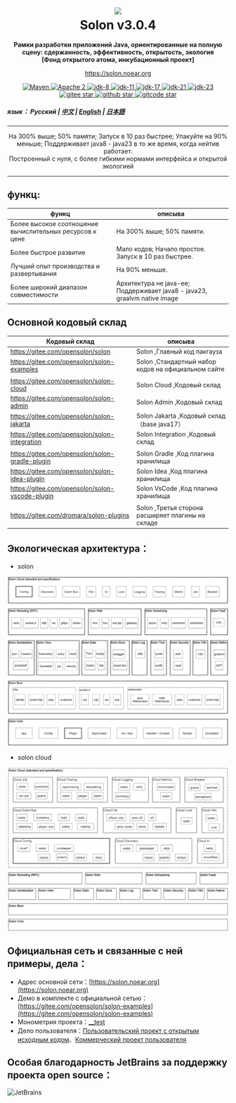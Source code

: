 <h1 align="center" style="text-align:center;">
<img src="solon_icon.png" width="128" />
<br />
Solon v3.0.4
</h1>
<p align="center">
	<strong>Рамки разработки приложений Java, ориентированные на полную сцену: сдержанность, эффективность, открытость, экология</strong>
    <br/>
    <strong>[Фонд открытого атома, инкубационный проект]</strong>
</p>
<p align="center">
	<a href="https://solon.noear.org/">https://solon.noear.org</a>
</p>

<p align="center">
    <a target="_blank" href="https://central.sonatype.com/search?q=org.noear%3Asolon-parent">
        <img src="https://img.shields.io/maven-central/v/org.noear/solon.svg?label=Maven%20Central" alt="Maven" />
    </a>
    <a target="_blank" href="LICENSE">
		<img src="https://img.shields.io/:License-Apache2-blue.svg" alt="Apache 2" />
	</a>
    <a target="_blank" href="https://www.oracle.com/java/technologies/javase/javase-jdk8-downloads.html">
		<img src="https://img.shields.io/badge/JDK-8-green.svg" alt="jdk-8" />
	</a>
    <a target="_blank" href="https://www.oracle.com/java/technologies/javase/jdk11-archive-downloads.html">
		<img src="https://img.shields.io/badge/JDK-11-green.svg" alt="jdk-11" />
	</a>
    <a target="_blank" href="https://www.oracle.com/java/technologies/javase/jdk17-archive-downloads.html">
		<img src="https://img.shields.io/badge/JDK-17-green.svg" alt="jdk-17" />
	</a>
    <a target="_blank" href="https://www.oracle.com/java/technologies/javase/jdk21-archive-downloads.html">
		<img src="https://img.shields.io/badge/JDK-21-green.svg" alt="jdk-21" />
	</a>
    <a target="_blank" href="https://www.oracle.com/java/technologies/javase/jdk23-archive-downloads.html">
		<img src="https://img.shields.io/badge/JDK-23-green.svg" alt="jdk-23" />
	</a>
    <br />
    <a target="_blank" href='https://gitee.com/opensolon/solon/stargazers'>
		<img src='https://gitee.com/opensolon/solon/badge/star.svg' alt='gitee star'/>
	</a>
    <a target="_blank" href='https://github.com/opensolon/solon/stargazers'>
		<img src="https://img.shields.io/github/stars/opensolon/solon.svg?style=flat&logo=github" alt="github star"/>
	</a>
    <a target="_blank" href='https://gitcode.com/opensolon/solon/star'>
		<img src='https://gitcode.com/opensolon/solon/star/badge.svg' alt='gitcode star'/>
	</a>
</p>


##### язык： Русский | [中文](README_CN.md)  | [English](README_EN.md) | [日本語](README_JP.md)

<hr />

<p align="center">
На 300% выше; 50% памяти; Запуск в 10 раз быстрее; Упакуйте на 90% меньше; Поддерживает java8 - java23 в то же время, когда нейтив работает.
<br/>
Построенный с нуля, с более гибкими нормами интерфейса и открытой экологией
</p>
<hr />

## функц:


| функц      |  описыва | 
|---------| -------------------- | 
| Более высокое соотношение вычислительных ресурсов к цене | На 300% выше; 50% памяти.    |
| Более быстрое развитие | Мало кодов; Начало простое. Запуск в 10 раз быстрее.     |
| Лучший опыт производства и развертывания | На 90% меньше.     |
| Более широкий диапазон совместимости | Архитектура не java-ee; Поддерживает java8 - java23, graalvm native image     |


## Основной кодовый склад


| Кодовый склад                                    | описыва                                             | 
|--------------------------------------------------|-----------------------------------------------------| 
| https://gitee.com/opensolon/solon                | Solon ,Главный код пакгауза                         | 
| https://gitee.com/opensolon/solon-examples       | Solon ,Стандартный набор кодов на официальном сайте |
|                                                  |                                                     |
| https://gitee.com/opensolon/solon-cloud          | Solon Cloud ,Кодовый склад                          | 
| https://gitee.com/opensolon/solon-admin          | Solon Admin ,Кодовый склад                          | 
| https://gitee.com/opensolon/solon-jakarta        | Solon Jakarta ,Кодовый склад（base java17）           | 
| https://gitee.com/opensolon/solon-integration    | Solon Integration ,Кодовый склад                    | 
|                                                  |                                                     |
| https://gitee.com/opensolon/solon-gradle-plugin  | Solon Gradle ,Код плагина хранилища                 | 
| https://gitee.com/opensolon/solon-idea-plugin    | Solon Idea ,Код плагина хранилища                   | 
| https://gitee.com/opensolon/solon-vscode-plugin  | Solon VsCode ,Код плагина хранилища                 | 
|                                                  |                                                     |
| https://gitee.com/dromara/solon-plugins          | Solon ,Третья сторона расширяет плагины на складе                                             | 



## Экологическая архитектура：

* solon

<img src="solon_schema.png" width="700" />

* solon cloud

<img src="solon_cloud_schema.png" width="700" />

## Официальная сеть и связанные с ней примеры, дела：

* Адрес основной сети：[https://solon.noear.org](https://solon.noear.org)
* Демо в комплекте с официальной сетью：[https://gitee.com/opensolon/solon-examples](https://gitee.com/opensolon/solon-examples)
* Монометрия проекта：[__test](./__test/) 
* Дело пользователя：[Пользовательский проект с открытым исходным кодом](https://solon.noear.org/article/555)、[Коммерческий проект пользователя](https://solon.noear.org/article/cases)


## Особая благодарность JetBrains за поддержку проекта open source：

<a href="https://jb.gg/OpenSourceSupport">
  <img src="https://user-images.githubusercontent.com/8643542/160519107-199319dc-e1cf-4079-94b7-01b6b8d23aa6.png" align="left" height="100" width="100"  alt="JetBrains">
</a>

